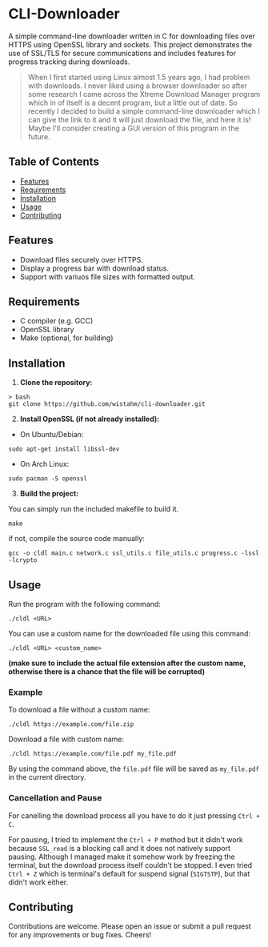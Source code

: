 # CLI-Downloader

A simple command-line downloader written in C for downloading files over HTTPS using OpenSSL library and sockets. This project demonstrates the use of SSL/TLS for secure communications and includes features for progress tracking during downloads.

> When I first started using Linux almost 1.5 years ago, I had problem with downloads. 
> I never liked using a browser downloader so after some research I came across the Xtreme Download Manager program which in of itself is a decent program, but a little out of date. 
> So recently I decided to build a simple command-line downloader which I can give the link to it and it will just download the file, and here it is!
> Maybe I'll consider creating a GUI version of this program in the future.

## Table of Contents

- [Features](#features)
- [Requirements](#requirements)
- [Installation](#installation)
- [Usage](#usage)
- [Contributing](#contributin)

## Features

- Download files securely over HTTPS.
- Display a progress bar with download status.
- Support with variuos file sizes with formatted output.

## Requirements

- C compiler (e.g. GCC)
- OpenSSL library
- Make (optional, for building)

## Installation

1. **Clone the repository:**
```
> bash
git clone https://github.com/wistahm/cli-downloader.git
```

2. **Install OpenSSL (if not already installed):**

- On Ubuntu/Debian:
```
sudo apt-get install libssl-dev
```

- On Arch Linux:
```
sudo pacman -S openssl
```

3. **Build the project:**

You can simply run the included makefile to build it.
```
make
```

if not, compile the source code manually:
```
gcc -o cldl main.c network.c ssl_utils.c file_utils.c progress.c -lssl -lcrypto
```

## Usage

Run the program with the following command:
```
./cldl <URL>
```

You can use a custom name for the downloaded file using this command:
```
./cldl <URL> <custom_name>
```
**(make sure to include the actual file extension after the custom name, otherwise there is a chance that the file will be corrupted)**

### Example

To download a file without a custom name:
```
./cldl https://example.com/file.zip
```

Download a file with custom name:
```
./cldl https://example.com/file.pdf my_file.pdf
```

By using the command above, the `file.pdf` file will be saved as `my_file.pdf` in the current directory.

### Cancellation and Pause

For canelling the download process all you have to do it just pressing `Ctrl + C`.

For pausing, I tried to implement the `Ctrl + P` method but it didn't work because `SSL_read` is a blocking call and it does not natively support pausing. Although I managed make it somehow work by freezing the terminal, but the download process itself couldn't be stopped. I even tried `Ctrl + Z` which is terminal's default for suspend signal (`SIGTSTP`), but that didn't work either.

## Contributing

Contributions are welcome. Please open an issue or submit a pull request for any improvements or bug fixes. Cheers!
